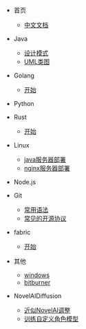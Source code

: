- 首页
    - [中文文档](zh-cn/README.md)
    
- Java
	- [设计模式](zh-cn/Java/设计模式.md)
	- [UML类图](zh-cn/Java/UML.md)
- Golang
	- [开始](zh-cn/Golang/start.md)
- Python

- Rust
	- [开始](zh-cn/Rust/start.md)
- Linux
	- [java服务器部署](zh-cn/Linux/java.md)
	- [nginx服务器部署](zh-cn/Linux/nginx.md)

- Node.js
 
- Git
	- [常用语法](zh-cn/Git/常用语法.md)
	- [常见的开源协议](zh-cn/Git/常见的开源协议.md)
- fabric
	- [开始](zh-cn/Fabric/start.md)
- 其他
	- [windows](zh-cn/Others/windows.md)
	- [bitburner](zh-cn/Others/bitburner.md)
- NovelAIDiffusion
	- [近似NovelAI调整](zh-cn/NovelAIDiffusion/近似NovelAI调整.md)
	- [训练自定义角色模型](zh-cn/NovelAIDiffusion/训练自定义角色模型.md)